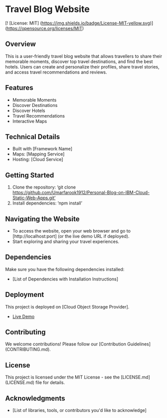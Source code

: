 # Travel Blog Website
[! [License: MIT] (https://img.shields.io/badge/License-MIT-yellow.svg)] (https://opensource.org/licenses/MIT)

## Overview
This is a user-friendly travel blog website that allows travellers to share their memorable moments, discover top travel destinations, and find the best hotels. Users can create and personalize their profiles, share travel stories, and access travel recommendations and reviews.

## Features
- Memorable Moments
- Discover Destinations
- Discover Hotels
- Travel Recommendations
- Interactive Maps

## Technical Details
- Built with [Framework Name]
- Maps: [Mapping Service]
- Hosting: [Cloud Service]

## Getting Started
1. Clone the repository: ‘git clone https://github.com/Umarfarook1912/Personal-Blog-on-IBM-Cloud-Static-Web-Apps.git’
2. Install dependencies: ‘npm install’

## Navigating the Website
- To access the website, open your web browser and go to [http://localhost:port] (or the live demo URL if deployed).
- Start exploring and sharing your travel experiences.	

## Dependencies
Make sure you have the following dependencies installed:
- [List of Dependencies with Installation Instructions]

## Deployment
This project is deployed on [Cloud Object Storage Provider].
- [Live Demo]( https://travelblog.s3.ams03.cloud-object-storage.appdomain.cloud/index.html )

## Contributing
We welcome contributions! Please follow our [Contribution Guidelines] (CONTRIBUTING.md).

## License
This project is licensed under the MIT License - see the [LICENSE.md] (LICENSE.md) file for details.

## Acknowledgments
- [List of libraries, tools, or contributors you'd like to acknowledge]

